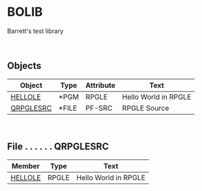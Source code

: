 # BOLIB

Barrett's test library

<br>

## Objects
| **Object**  | **Type** | **Attribute**  | **Text**                          |
| ----------- | -------- | -------------- | --------------------------------- |
| [HELLOLE](https://github.com/barrettotte/RPGLE/blob/master/BOLIB/QRPGLESRC/hellole.rpgle) | *PGM | RPGLE | Hello World in RPGLE |
| [QRPGLESRC](https://github.com/barrettotte/RPGLE/tree/master/BOLIB/QRPGLESRC) | *FILE | PF-SRC | RPGLE Source |


<br>


## File . . . . . . QRPGLESRC
| **Member**    | **Type** | **Text**                                  |
| ------------- | -------- | ----------------------------------------- |
| [HELLOLE](https://github.com/barrettotte/RPGLE/blob/master/BOLIB/QRPGLESRC/hellole.rpgle) | RPGLE | Hello World in RPGLE |
